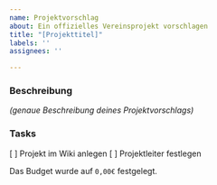 ```yaml
---
name: Projektvorschlag
about: Ein offizielles Vereinsprojekt vorschlagen
title: "[Projekttitel]"
labels: ''
assignees: ''

---
```


### Beschreibung
*(genaue Beschreibung deines Projektvorschlags)*

### Tasks
[ ] Projekt im Wiki anlegen
[ ] Projektleiter festlegen

Das Budget wurde auf `0,00€` festgelegt.
